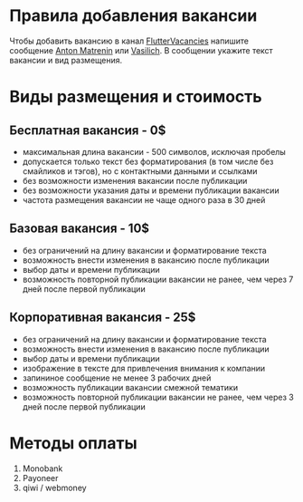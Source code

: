 # Правила добавления вакансии

Чтобы добавить вакансию в канал [FlutterVacancies](https://t.me/fluttervacancies) напишите сообщение [Anton Matrenin](http://t.me/matreninAnton) или [Vasilich](http://t.me/vasilich6107). В сообщении укажите текст вакансии и вид размещения.

# Виды размещения и стоимость

## Бесплатная вакансия - 0$

* максимальная длина вакансии - 500 символов, исключая пробелы
* допускается только текст без форматирования (в том числе без смайликов и тэгов), но с контактными данными и ссылками
* без возможности изменения вакансии после публикации
* без возможности указания даты и времени публикации вакансии
* частота размещения вакансии не чаще одного раза в 30 дней

## Базовая вакансия - 10$

* без ограничений на длину вакансии и форматирование текста
* возможность внести изменения в вакансию после публикации
* выбор даты и времени публикации
* возможность повторной публикации вакансии не ранее, чем через 7 дней после первой публикации

## Корпоративная вакансия - 25$

* без ограничений на длину вакансии и форматирование текста
* возможность внести изменения в вакансию после публикации
* выбор даты и времени публикации
* изображение в тексте для привлечения внимания к компании
* запининое сообщение не менее 3 рабочих дней
* возможность публикации вакансии смежной тематики
* возможность повторной публикации вакансии не ранее, чем через 3 дней после первой публикации

# Методы оплаты

1. Monobank
1. Payoneer
1. qiwi / webmoney